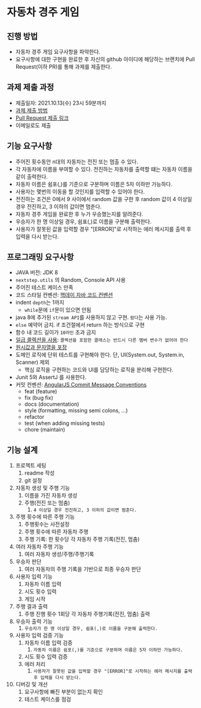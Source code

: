 # 자동차 경주 게임


## 진행 방법
* 자동차 경주 게임 요구사항을 파악한다.
* 요구사항에 대한 구현을 완료한 후 자신의 github 아이디에 해당하는 브랜치에 Pull Request(이하 PR)를 통해 과제를 제출한다.

## 과제 제출 과정
* 제출일자: 2021.10.13(수) 23시 59분까지
* [과제 제출 방법](https://github.com/next-step/nextstep-docs/tree/master/precourse)
* [Pull Request 제출 링크](https://github.com/next-step/java-racingcar-precourse/pulls)
* 이메일로도 제출

## 기능 요구사항
- 주어진 횟수동안 n대의 자동차는 전진 또는 멈출 수 있다.
- 각 자동차에 이름을 부여할 수 있다. 전진하는 자동차를 출력할 떄는 자동차 이름을 같이 출력한다.
- 자동차 이름은 쉼포(,)를 기준으로 구분하며 이름은 5자 이하만 가능하다.
- 사용자는 몇번의 이동을 할 것인지를 입력할 수 있어야 한다.
- 전진하는 조건은 0에서 9 사이에서 random 값을 구한 후 random 값이 4 이상일 경우 전진하고, 3 이하의 값이면 멈춘다.
- 자동차 경주 게임을 완료한 후 누가 우승했는지를 알려준다.
- 우승자가 한 명 이상일 경우, 쉼표(,)로 이름을 구분해 출력한다.
- 사용자가 잘못된 값을 입력할 경우 "[ERROR]"로 시작하는 에러 메시지를 출력 후 입력을 다시 받는다.

## 프로그래밍 요구사항
- JAVA 버전: JDK 8
- `nextstep.utils` 의 Random, Console API 사용
- 주어진 테스트 케이스 만족
- 코드 스타일 컨벤션: [핵데이 자바 코드 컨벤션](https://naver.github.io/hackday-conventions-java/)
- indent `depth`는 1까지
  - `while`문에 `if`문이 있으면 안됨
- java 8에 추가된 `stream API`를 사용하지 않고 구현. `람다`는 사용 가능.
- `else` 예약어 금지. if 조건절에서 return 하는 방식으로 구현
- 함수 내 코드 길이가 `10라인` 초과 금지
- [일급 콜렉션을 사용](https://developerfarm.wordpress.com/2012/02/01/object_calisthenics_/): `콜렉션을 포함한 클래스는 반드시 다른 멤버 변수가 없어야 한다`
- [원시값과 문자열을 포장](https://developerfarm.wordpress.com/2012/01/27/object_calisthenics_4/)
- 도메인 로직에 단위 테스트를 구현해야 한다. 단, UI(System.out, System.in, Scanner) 제외
  - 핵심 로직을 구현하는 코드와 UI를 담당하는 로직을 분리해 구현한다.
- Junit 5와 AssertJ 를 사용한다.
- 커밋 컨벤션: [AngularJS Commit Message Conventions](https://gist.github.com/stephenparish/9941e89d80e2bc58a153)
  - feat (feature)
  - fix (bug fix)
  - docs (documentation)
  - style (formatting, missing semi colons, …)
  - refactor
  - test (when adding missing tests)
  - chore (maintain)

## 기능 설계
1. 프로젝트 세팅
   1. readme 작성
   2. git 설정
2. 자동차 생성 및 주행 기능
   1. 이름을 가진 자동차 생성
   2. 주행(전진 또는 멈춤)
      1. `4 이상일 경우 전진하고, 3 이하의 값이면 멈춘다.`
3. 주행 횟수에 따른 주행 기능
   1. 주행횟수는 사전설정 
   2. 주행 횟수에 따른 자동차 주행
   3. 주행 기록: 한 횟수당 각 자동차 주행 기록(전진, 멈춤)
4. 여러 자동차 주행 기능
   1. 여러 자동차 생성/주행/주행기록
5. 우승자 판단
   1. 여러 자동차의 주행 기록을 기반으로 최종 우승자 판단
6. 사용자 입력 기능
   1. 자동차 이름 입력
   2. 시도 횟수 입력
   3. 게임 시작
7. 주행 결과 출력
   1. 주행 진행 횟수 1회당 각 자동차 주행기록(전진, 멈춤) 출력 
8. 우승자 출력 기능
   1. `우승자가 한 명 이상일 경우, 쉼표(,)로 이름을 구분해 출력한다.`
9. 사용자 입력 검증 기능
   1. 자동차 이름 입력 검증
      1. `자동차 이름은 쉼포(,)를 기준으로 구분하며 이름은 5자 이하만 가능하다.`
   2. 시도 횟수 입력 검증
   3. 에러 처리
      1. `사용자가 잘못된 값을 입력할 경우 "[ERROR]"로 시작하는 에러 메시지를 출력 후 입력을 다시 받는다.`
10. 디버깅 및 개선
    1. 요구사항에 빠진 부분이 없는지 확인
    2. 테스트 케이스를 점검
